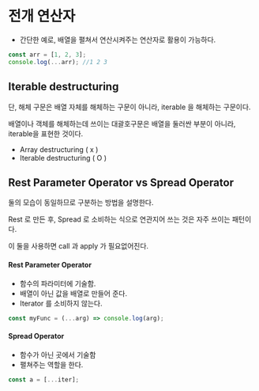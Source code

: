 # 전개 연산자

- 간단한 예로, 배열을 펼쳐서 연산시켜주는 연산자로 활용이 가능하다. 

```javascript
const arr = [1, 2, 3];
console.log(...arr); //1 2 3
```





## Iterable destructuring

단, 해체 구문은 배열 자체를 해체하는 구문이 아니라, iterable 을 해체하는 구문이다. 

배열이나 객체를 해체하는데 쓰이는 대괄호구문은 배열을 둘러싼 부분이 아니라, iterable을 표현한 것이다.



- Array destructuring ( x )
- Iterable destructuring ( O )





## Rest Parameter Operator vs Spread Operator

둘의 모습이 동일하므로 구분하는 방법을 설명한다. 

Rest 로 만든 후, Spread 로 소비하는 식으로 연관지어 쓰는 것은 자주 쓰이는 패턴이다.

이 둘을 사용하면 call 과 apply 가 필요없어진다. 



#### Rest Parameter Operator

- 함수의 파라미터에 기술함. 
- 배열이 아닌 값을 배열로 만들어 준다. 
- Iterator 를 소비하지 않는다. 

```javascript
const myFunc = (...arg) => console.log(arg);
```



#### Spread Operator

- 함수가 아닌 곳에서 기술함
- 펼쳐주는 역할을 한다.

```javascript
const a = [...iter];
```

